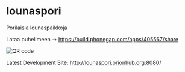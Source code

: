 lounaspori
==========

Porilaisia lounaspaikkoja

Lataa puhelimeen -> https://build.phonegap.com/apps/405567/share


![QR code](https://chart.googleapis.com/chart?chs=150x150&cht=qr&chl=http://build.phonegap.com/apps/405567/install/?qr_key=WQ7mvq1XP85zb4sJqFfW&chld=L|1&choe=UTF-8 "lounaspori QR code")


Latest Development Site: http://lounaspori.orionhub.org:8080/